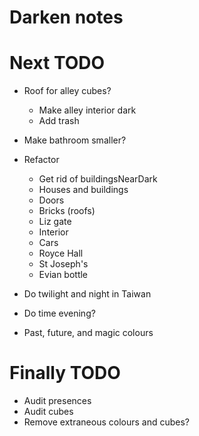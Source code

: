 # Darken notes

# Next TODO
* Roof for alley cubes?
    * Make alley interior dark
    * Add trash
* Make bathroom smaller?

* Refactor
    * Get rid of buildingsNearDark
    * Houses and buildings
    * Doors
    * Bricks (roofs)
    * Liz gate
    * Interior
    * Cars
    * Royce Hall
    * St Joseph's
    * Evian bottle

* Do twilight and night in Taiwan
* Do time evening?
* Past, future, and magic colours

# Finally TODO
* Audit presences
* Audit cubes
* Remove extraneous colours and cubes?